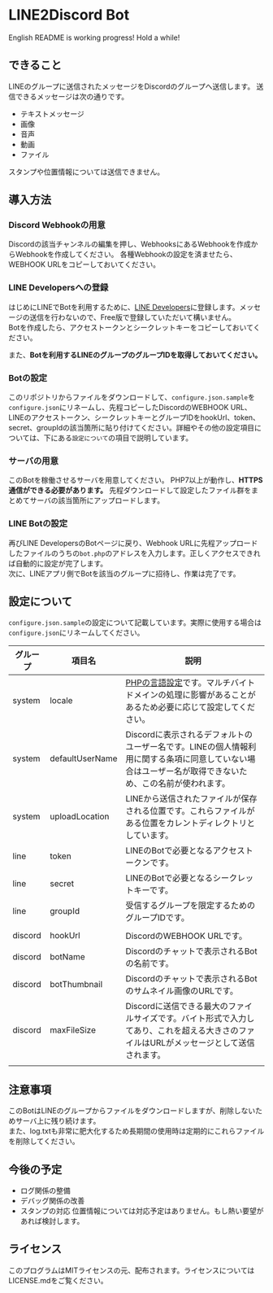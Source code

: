# LINE2Discord Bot
English README is working progress! Hold a while!

## できること
LINEのグループに送信されたメッセージをDiscordのグループへ送信します。
送信できるメッセージは次の通りです。
* テキストメッセージ
* 画像
* 音声
* 動画
* ファイル

スタンプや位置情報については送信できません。

## 導入方法
### Discord Webhookの用意
Discordの該当チャンネルの編集を押し、WebhooksにあるWebhookを作成からWebhookを作成してください。
各種Webhookの設定を済ませたら、WEBHOOK URLをコピーしておいてください。

### LINE Developersへの登録
はじめにLINEでBotを利用するために、[LINE Developers](https://developers.line.me/ja/)に登録します。メッセージの送信を行わないので、Free版で登録していただいて構いません。  
Botを作成したら、アクセストークンとシークレットキーをコピーしておいてください。

また、**Botを利用するLINEのグループのグループIDを取得しておいてください。**

### Botの設定
このリポジトリからファイルをダウンロードして、``configure.json.sample``を``configure.json``にリネームし、先程コピーしたDiscordのWEBHOOK URL、LINEのアクセストークン、シークレットキーとグループIDをhookUrl、token、secret、groupIdの該当箇所に貼り付けてください。詳細やその他の設定項目については、下にある``設定について``の項目で説明しています。  

### サーバの用意
このBotを稼働させるサーバを用意してください。
PHP7以上が動作し、**HTTPS通信ができる必要があります。**
先程ダウンロードして設定したファイル群をまとめてサーバの該当箇所にアップロードします。

### LINE Botの設定
再びLINE DevelopersのBotページに戻り、Webhook URLに先程アップロードしたファイルのうちの``bot.php``のアドレスを入力します。正しくアクセスできれば自動的に設定が完了します。  
次に、LINEアプリ側でBotを該当のグループに招待し、作業は完了です。

## 設定について
``configure.json.sample``の設定について記載しています。実際に使用する場合は``configure.json``にリネームしてください。

| グループ | 項目名 | 説明 |
|---|---|---|
| system | locale | [PHPの言語設定](http://php.net/manual/ja/function.setlocale.php)です。マルチバイトドメインの処理に影響があることがあるため必要に応じて設定してください。 |
| system | defaultUserName | Discordに表示されるデフォルトのユーザー名です。LINEの個人情報利用に関する条項に同意していない場合はユーザー名が取得できないため、この名前が使われます。 |
| system | uploadLocation | LINEから送信されたファイルが保存される位置です。これらファイルがある位置をカレントディレクトリとしています。 |
| line | token | LINEのBotで必要となるアクセストークンです。 |
| line | secret | LINEのBotで必要となるシークレットキーです。 |
| line | groupId | 受信するグループを限定するためのグループIDです。 |
|||
| discord | hookUrl | DiscordのWEBHOOK URLです。|
| discord | botName | Discordのチャットで表示されるBotの名前です。 |
| discord | botThumbnail | Discordのチャットで表示されるBotのサムネイル画像のURLです。 |
| discord | maxFileSize | Discordに送信できる最大のファイルサイズです。バイト形式で入力してあり、これを超える大きさのファイルはURLがメッセージとして送信されます。 |
|||

## 注意事項
このBotはLINEのグループからファイルをダウンロードしますが、削除しないためサーバ上に残り続けます。  
また、log.txtも非常に肥大化するため長期間の使用時は定期的にこれらファイルを削除してください。

## 今後の予定
* ログ関係の整備
* デバッグ関係の改善
* スタンプの対応
位置情報については対応予定はありません。もし熱い要望があれば検討します。

## ライセンス
このプログラムはMITライセンスの元、配布されます。ライセンスについてはLICENSE.mdをご覧ください。